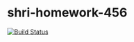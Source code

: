 # shri-homework-456

[![Build Status](https://travis-ci.org/nazarov-mi/shri-homework-4.svg?branch=master)](https://travis-ci.org/nazarov-mi/shri-homework-4)